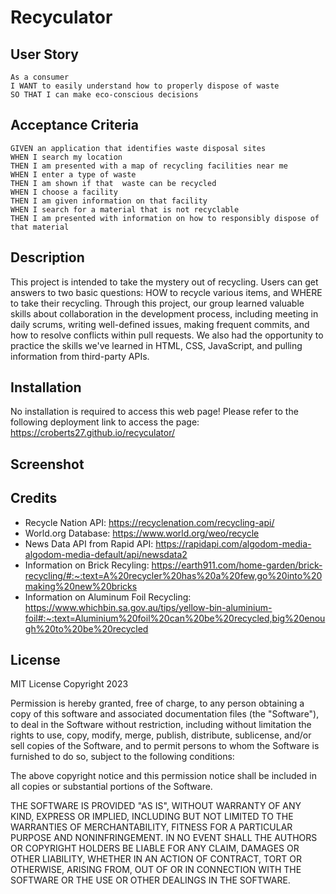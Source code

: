 # Recyculator

## User Story
````
As a consumer
I WANT to easily understand how to properly dispose of waste
SO THAT I can make eco-conscious decisions 
````

## Acceptance Criteria
````
GIVEN an application that identifies waste disposal sites
WHEN I search my location
THEN I am presented with a map of recycling facilities near me
WHEN I enter a type of waste
THEN I am shown if that  waste can be recycled
WHEN I choose a facility
THEN I am given information on that facility
WHEN I search for a material that is not recyclable
THEN I am presented with information on how to responsibly dispose of that material
````

## Description
This project is intended to take the mystery out of recycling. Users can get answers to two basic questions: HOW to recycle various items, and WHERE to take their recycling. Through this project, our group learned valuable skills about collaboration in the development process, including meeting in daily scrums, writing well-defined issues, making frequent commits, and how to resolve conflicts within pull requests.  We also had the opportunity to practice the skills we've learned in HTML, CSS, JavaScript, and pulling information from third-party APIs. 

## Installation 

No installation is required to access this web page! Please refer to the following deployment link to access the page: https://croberts27.github.io/recyculator/

## Screenshot

## Credits

- Recycle Nation API: https://recyclenation.com/recycling-api/
- World.org Database: https://www.world.org/weo/recycle
- News Data API from Rapid API: https://rapidapi.com/algodom-media-algodom-media-default/api/newsdata2
- Information on Brick Recyling: https://earth911.com/home-garden/brick-recycling/#:~:text=A%20recycler%20has%20a%20few,go%20into%20making%20new%20bricks
- Information on Aluminum Foil Recycling: https://www.whichbin.sa.gov.au/tips/yellow-bin-aluminium-foil#:~:text=Aluminium%20foil%20can%20be%20recycled,big%20enough%20to%20be%20recycled


## License 
MIT License
Copyright 2023 <COPYRIGHT HOLDER>

Permission is hereby granted, free of charge, to any person obtaining a copy of this software and associated documentation files (the "Software"), to deal in the Software without restriction, including without limitation the rights to use, copy, modify, merge, publish, distribute, sublicense, and/or sell copies of the Software, and to permit persons to whom the Software is furnished to do so, subject to the following conditions:

The above copyright notice and this permission notice shall be included in all copies or substantial portions of the Software.

THE SOFTWARE IS PROVIDED "AS IS", WITHOUT WARRANTY OF ANY KIND, EXPRESS OR IMPLIED, INCLUDING BUT NOT LIMITED TO THE WARRANTIES OF MERCHANTABILITY, FITNESS FOR A PARTICULAR PURPOSE AND NONINFRINGEMENT. IN NO EVENT SHALL THE AUTHORS OR COPYRIGHT HOLDERS BE LIABLE FOR ANY CLAIM, DAMAGES OR OTHER LIABILITY, WHETHER IN AN ACTION OF CONTRACT, TORT OR OTHERWISE, ARISING FROM, OUT OF OR IN CONNECTION WITH THE SOFTWARE OR THE USE OR OTHER DEALINGS IN THE SOFTWARE.